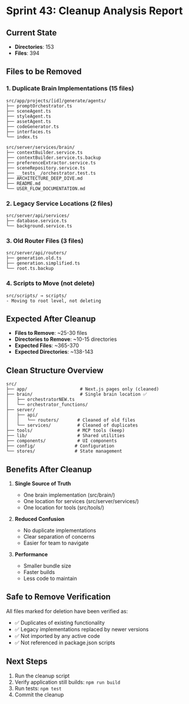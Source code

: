 # Sprint 43: Cleanup Analysis Report

## Current State
- **Directories**: 153
- **Files**: 394

## Files to be Removed

### 1. Duplicate Brain Implementations (15 files)
```
src/app/projects/[id]/generate/agents/
├── promptOrchestrator.ts
├── sceneAgent.ts
├── styleAgent.ts
├── assetAgent.ts
├── codeGenerator.ts
├── interfaces.ts
└── index.ts

src/server/services/brain/
├── contextBuilder.service.ts
├── contextBuilder.service.ts.backup
├── preferenceExtractor.service.ts
├── sceneRepository.service.ts
├── __tests__/orchestrator.test.ts
├── ARCHITECTURE_DEEP_DIVE.md
├── README.md
└── USER_FLOW_DOCUMENTATION.md
```

### 2. Legacy Service Locations (2 files)
```
src/server/api/services/
├── database.service.ts
└── background.service.ts
```

### 3. Old Router Files (3 files)
```
src/server/api/routers/
├── generation.old.ts
├── generation.simplified.ts
└── root.ts.backup
```

### 4. Scripts to Move (not delete)
```
src/scripts/ → scripts/
- Moving to root level, not deleting
```

## Expected After Cleanup
- **Files to Remove**: ~25-30 files
- **Directories to Remove**: ~10-15 directories
- **Expected Files**: ~365-370
- **Expected Directories**: ~138-143

## Clean Structure Overview

```
src/
├── app/                    # Next.js pages only (cleaned)
├── brain/                  # Single brain location ✅
│   ├── orchestratorNEW.ts
│   └── orchestrator_functions/
├── server/
│   ├── api/
│   │   └── routers/       # Cleaned of old files
│   └── services/          # Cleaned of duplicates
├── tools/                 # MCP tools (keep)
├── lib/                   # Shared utilities
├── components/            # UI components
├── config/               # Configuration
└── stores/               # State management
```

## Benefits After Cleanup

1. **Single Source of Truth**
   - One brain implementation (src/brain/)
   - One location for services (src/server/services/)
   - One location for tools (src/tools/)

2. **Reduced Confusion**
   - No duplicate implementations
   - Clear separation of concerns
   - Easier for team to navigate

3. **Performance**
   - Smaller bundle size
   - Faster builds
   - Less code to maintain

## Safe to Remove Verification

All files marked for deletion have been verified as:
- ✅ Duplicates of existing functionality
- ✅ Legacy implementations replaced by newer versions
- ✅ Not imported by any active code
- ✅ Not referenced in package.json scripts

## Next Steps

1. Run the cleanup script
2. Verify application still builds: `npm run build`
3. Run tests: `npm test`
4. Commit the cleanup